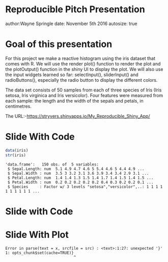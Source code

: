 Reproducible Pitch Presentation
========================================================
author:Wayne Springle 
date: November 5th 2016
autosize: true

Goal of this presentation
========================================================
For this project we make a reactive histogram using the iris dataset that  comes with R.
We will use the render plot() function to render the plot and the        plotOutput() function in the shiny UI to display the plot.
We will also use the input widgets learned so far: selectInput(),   sliderInput() and radioButtons(), especially the radio button to display the different colors.

The data set consists of 50 samples from each of three species of Iris (Iris setosa, Iris virginica and Iris versicolor). Four features were measured from each sample: the length and the width of the sepals and petals, in centimetres. 

The URL:-https://stryvers.shinyapps.io/My_Reproducible_Shiny_App/

Slide With Code
========================================================


```r
data(iris)
str(iris)
```

```
'data.frame':	150 obs. of  5 variables:
 $ Sepal.Length: num  5.1 4.9 4.7 4.6 5 5.4 4.6 5 4.4 4.9 ...
 $ Sepal.Width : num  3.5 3 3.2 3.1 3.6 3.9 3.4 3.4 2.9 3.1 ...
 $ Petal.Length: num  1.4 1.4 1.3 1.5 1.4 1.7 1.4 1.5 1.4 1.5 ...
 $ Petal.Width : num  0.2 0.2 0.2 0.2 0.2 0.4 0.3 0.2 0.2 0.1 ...
 $ Species     : Factor w/ 3 levels "setosa","versicolor",..: 1 1 1 1 1 1 1 1 1 1 ...
```


Slide with Code
=========================================================







Slide With Plot
========================================================




```
Error in parse(text = x, srcfile = src) : <text>:1:27: unexpected '}'
1: opts_chunk$set(cache=TRUE)}
                              ^
```
